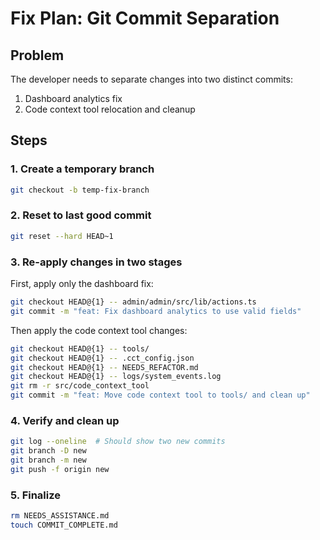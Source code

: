 # Fix Plan: Git Commit Separation

## Problem
The developer needs to separate changes into two distinct commits:
1. Dashboard analytics fix
2. Code context tool relocation and cleanup

## Steps

### 1. Create a temporary branch
```bash
git checkout -b temp-fix-branch
```

### 2. Reset to last good commit
```bash
git reset --hard HEAD~1
```

### 3. Re-apply changes in two stages
First, apply only the dashboard fix:
```bash
git checkout HEAD@{1} -- admin/admin/src/lib/actions.ts
git commit -m "feat: Fix dashboard analytics to use valid fields"
```

Then apply the code context tool changes:
```bash
git checkout HEAD@{1} -- tools/
git checkout HEAD@{1} -- .cct_config.json
git checkout HEAD@{1} -- NEEDS_REFACTOR.md
git checkout HEAD@{1} -- logs/system_events.log
git rm -r src/code_context_tool
git commit -m "feat: Move code context tool to tools/ and clean up"
```

### 4. Verify and clean up
```bash
git log --oneline  # Should show two new commits
git branch -D new
git branch -m new
git push -f origin new
```

### 5. Finalize
```bash
rm NEEDS_ASSISTANCE.md
touch COMMIT_COMPLETE.md